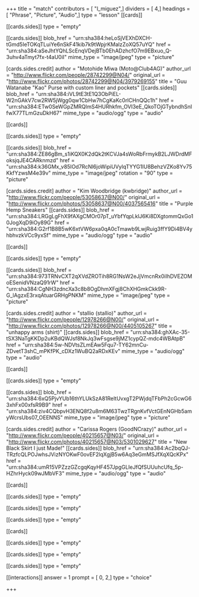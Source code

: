 +++
title = "match"
contributors = [ "l_miguez",]
dividers = [ 4,]
headings = [ "Phrase", "Picture", "Audio",]
type = "lesson"
[[cards]]

[[cards.sides]]
type = "empty"

[[cards.sides]]
blob_href = "urn:sha384:heLoSjVEXhDXCH-tGmd5IeTOKqTLuiYe6nSkF41kib7k9tWpjrKMalzZoXQ57uYQ"
href = "urn:sha384:aSeJhtYQhLScEnqVDejBTb0EhADzhcfO7m9EBxuo_Q-3uhv4aTmyt7fx-t4aU0iI"
mime_type = "image/jpeg"
type = "picture"

[cards.sides.credit]
author = "Motohide Miwa (Moto@Club4AG)"
author_url = "http://www.flickr.com/people/28742299@N04/"
original_url = "http://www.flickr.com/photos/28742299@N04/3979269155"
title = "Guu Watanabe \"Kao\" Purse with custom liner and pockets"
[[cards.sides]]
blob_href = "urn:sha384:iVL9tE3tE1Q3ObPiEL-W2nGAkV7cw2RW5jWgg0qw1CbHw7hCgKaKc0rlCHnQQc1h"
href = "urn:sha384:ETw0SeWGpZMRQlmS4HURhkfm_OVI3eE_QkoTOjGTybndhSnIfwX77TLmGzuDkH67"
mime_type = "audio/ogg"
type = "audio"

[[cards]]

[[cards.sides]]
type = "empty"

[[cards.sides]]
blob_href = "urn:sha384:ZE86gBm_s1iKQX0K2dQk2tKCVJa4sWoRbFrmykB2LJWDrdMFoksjqJE4CARknmzd"
href = "urn:sha384:k36GMx_v85IOd7RcNl6joWipiUVylqTYYG1IU8BehzVZKo8Yv75KkfYzwsM4e39v"
mime_type = "image/jpeg"
rotation = "90"
type = "picture"

[cards.sides.credit]
author = "Kim Woodbridge (kwbridge)"
author_url = "http://www.flickr.com/people/53058637@N00/"
original_url = "http://www.flickr.com/photos/53058637@N00/4037565416"
title = "Purple Hemp Sneakers"
[[cards.sides]]
blob_href = "urn:sha384:LRGgLgFhX9fAXgCMOr07pT_uYbfYqpLklJ6Ki8DXgtommQxGo10JogXqD9iOy89G"
href = "urn:sha384:G2rf1B8B5wK6xtVW6pxa0qA0cTmawb9LwjRuig3ffY9Di4BV4yhbhvzkVCc9yxSf"
mime_type = "audio/ogg"
type = "audio"

[[cards]]

[[cards.sides]]
type = "empty"

[[cards.sides]]
blob_href = "urn:sha384:973TRNvCXT2qXVdZROTih8RG1NsW2eJjVmcnRx0iIhDVEZOMoESenidVNzaQ91rW"
href = "urn:sha384:CgNH3zdncXa3c8b8OgDhmXFgj8ChXHGmkCkk9R-G_lAgzxE3rxqAtuarGRHgPNKM"
mime_type = "image/jpeg"
type = "picture"

[cards.sides.credit]
author = "stallio (stallio)"
author_url = "http://www.flickr.com/people/12978266@N00/"
original_url = "http://www.flickr.com/photos/12978266@N00/4405105267"
title = "unhappy arms (shirt)"
[[cards.sides]]
blob_href = "urn:sha384:ghXAc-35-tSX3NaTgKKDp2uKBdQWJsf8NkJq3wFsgse9jMZ1cypQZ-mdc4WBAtpB"
href = "urn:sha384:5w-NDVtsZLmEAw5Fqu7-TY62mnCu-ZDvetT3shC_mPKfPK_cDXz1WuBQ2aRDxKEv"
mime_type = "audio/ogg"
type = "audio"

[[cards]]

[[cards.sides]]
type = "empty"

[[cards.sides]]
blob_href = "urn:sha384:6xQ5PjvYUb16thYLUkSzA81ReltUvxgT2PWjdqTFbPh2cGcwG63xhFx00xfsR9B9"
href = "urn:sha384:ziv4CQbpvH3ENQ8f2u8m6M63TwzTRgnKvfVctGEnNGHb5amyWcrsUbs07_OEENNS"
mime_type = "image/jpeg"
type = "picture"

[cards.sides.credit]
author = "Carissa Rogers (GoodNCrazy)"
author_url = "http://www.flickr.com/people/40215657@N03/"
original_url = "http://www.flickr.com/photos/40215657@N03/5301029627"
title = "New Black Skirt I just Made!"
[[cards.sides]]
blob_href = "urn:sha384:Ac2bqQJ-TRzfcQLPOJwhsJVizNYOKwF0ovEF2lqXgjB5w6Aq3eGmMSJfXqXQcKPx"
href = "urn:sha384:umR15VPZzzGZcgqKqyHF457JpgGLIeJfQfSUUuhcUfq_5p-HZhrHyck09wJMbVF3"
mime_type = "audio/ogg"
type = "audio"

[[cards]]

[[cards.sides]]
type = "empty"

[[cards.sides]]
type = "empty"

[[cards.sides]]
type = "empty"

[[cards]]

[[cards.sides]]
type = "empty"

[[cards.sides]]
type = "empty"

[[cards.sides]]
type = "empty"

[[interactions]]
answer = 1
prompt = [ 0, 2,]
type = "choice"

+++
